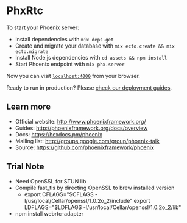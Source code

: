# PhxRtc

To start your Phoenix server:

  * Install dependencies with `mix deps.get`
  * Create and migrate your database with `mix ecto.create && mix ecto.migrate`
  * Install Node.js dependencies with `cd assets && npm install`
  * Start Phoenix endpoint with `mix phx.server`

Now you can visit [`localhost:4000`](http://localhost:4000) from your browser.

Ready to run in production? Please [check our deployment guides](http://www.phoenixframework.org/docs/deployment).

## Learn more

  * Official website: http://www.phoenixframework.org/
  * Guides: http://phoenixframework.org/docs/overview
  * Docs: https://hexdocs.pm/phoenix
  * Mailing list: http://groups.google.com/group/phoenix-talk
  * Source: https://github.com/phoenixframework/phoenix

## Trial Note

  * Need OpenSSL for STUN lib
  * Compile fast_tls by directing OpenSSL to brew installed version
    * export CFLAGS="$CFLAGS -I/usr/local/Cellar/openssl/1.0.2o_2/include"
      export LDFLAGS="$LDFLAGS -I/usr/local/Cellar/openssl/1.0.2o_2/lib"
  * npm install webrtc-adapter

